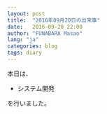 ```yaml
---
layout: post
title:  "2016年09月20日の出来事"
date:   2016-09-20 22:00
author: "FUNABARA Masao"
lang: "ja"
categories: blog
tags: diary
---
```


本日は、

* システム開発

を行いました。
